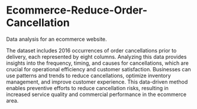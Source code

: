 # Ecommerce-Reduce-Order-Cancellation
Data analysis for an ecommerce website.

The dataset includes 2016 occurrences of order cancellations prior to delivery, each represented by eight columns. Analyzing this data provides insights into the frequency, timing, and causes for cancellations, which are crucial for operational efficiency and customer satisfaction. Businesses can use patterns and trends to reduce cancellations, optimize inventory management, and improve customer experience. This data-driven method enables preventive efforts to reduce cancellation risks, resulting in increased service quality and commercial performance in the ecommerce area.
